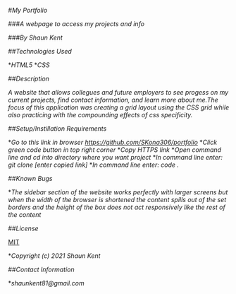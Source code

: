 #_My Portfolio_

###_A webpage to access my projects and info_

###_By Shaun Kent_

##_Technologies Used_

*_HTML5_
*_CSS_

##_Description_

_A website that allows collegues and future employers to see progess on my current projects, find contact information, and learn more about me.The focus of this application was creating a grid layout using the CSS grid while also practicing with the compounding effects of css specificity._

##_Setup/Instillation Requirements_

*_Go to this link in browser https://github.com/SKona306/portfolio_
*_Click green code button in top right corner_
*_Copy HTTPS link_
*_Open command line and cd into directory where you want project_
*_In command line enter: git clone [enter copied link]_
*_In command line enter: code ._

##_Known Bugs_

*_The sidebar section of the website works perfectly with larger screens but when the width of the browser is shortened the content spills out of the set borders and the height of the box does not act responsively like the rest of the content_

##_License_

[MIT](https://choosealicense.com/licenses/mit/)

*_Copyright (c) 2021 Shaun Kent_

##_Contact Information_

*_shaunkent81@gmail.com_

